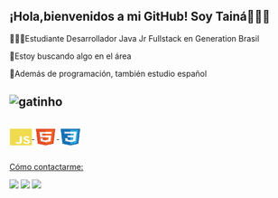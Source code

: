 ##  ¡Hola,bienvenidos a mi GitHub! Soy Tainá🙋🏾‍♀️

👩🏾‍💻Estudiante Desarrollador Java Jr Fullstack en Generation Brasil <br>

🥰Estoy buscando algo en el área <br>

📖Además de programación, también estudio español <br>


## ![gatinho](https://user-images.githubusercontent.com/81496791/116837459-eb8dfc00-aba0-11eb-9563-e93b447adc09.gif) 



<div>
  <a href="https://github.com/TainaPimenta95">
<div>
<div style="display: inline_block"><br>
  <img align="center" alt="Taina-Js" height="30" width="40" src="https://raw.githubusercontent.com/devicons/devicon/master/icons/javascript/javascript-plain.svg">
  <img align="center" alt="Taina-HTML" height="30" width="40" src="https://raw.githubusercontent.com/devicons/devicon/master/icons/html5/html5-original.svg">
  <img align="center" alt="Taina-CSS" height="30" width="40" src="https://raw.githubusercontent.com/devicons/devicon/master/icons/css3/css3-original.svg">
</div>
  
  ##
  
  Cómo contactarme: <br>
  
  <div>
  <a href = "mailto: tcampospimenta@gmail.com"><img src="https://img.shields.io/badge/-Gmail-%23EA4335?style=for-the-badge&logo=gmail&logoColor=white" target="_blank"></a>
  <a href="https://www.linkedin.com/in/tain%C3%A1-pimenta/?locale=pt_BR" target="_blank"><img src="https://img.shields.io/badge/-LinkedIn-%230077B5?style=for-the-badge&logo=linkedin&logoColor=white" target="_blank"></a>
  <a href="https://www.instagram.com/taina95pepper/" target="_blank"><img src="https://img.shields.io/badge/-Instagram-%23E4405F?style=for-the-badge&logo=instagram&logoColor=white" target="_blank"></a>
</div>
